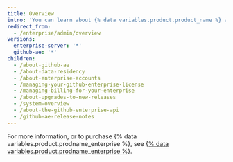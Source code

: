 ```yaml
---
title: Overview
intro: 'You can learn about {% data variables.product.product_name %} and manage{% if enterpriseServerVersions contains currentVersion %} accounts and access, licenses, and{% endif %} billing.'
redirect_from:
  - /enterprise/admin/overview
versions:
  enterprise-server: '*'
  github-ae: '*'
children:
  - /about-github-ae
  - /about-data-residency
  - /about-enterprise-accounts
  - /managing-your-github-enterprise-license
  - /managing-billing-for-your-enterprise
  - /about-upgrades-to-new-releases
  - /system-overview
  - /about-the-github-enterprise-api
  - /github-ae-release-notes
---
```

For more information, or to purchase {% data variables.product.prodname_enterprise %}, see [{% data variables.product.prodname_enterprise %}](https://github.com/enterprise).
